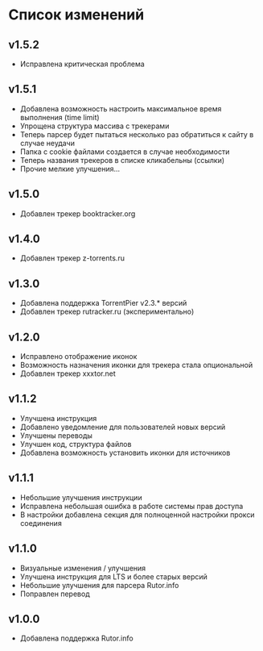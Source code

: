 # Список изменений

## v1.5.2

- Исправлена критическая проблема

## v1.5.1

- Добавлена возможность настроить максимальное время выполнения (time limit)
- Упрощена структура массива с трекерами
- Теперь парсер будет пытаться несколько раз обратиться к сайту в случае неудачи
- Папка с cookie файлами создается в случае необходимости
- Теперь названия трекеров в списке кликабельны (ссылки)
- Прочие мелкие улучшения...

## v1.5.0

- Добавлен трекер booktracker.org

## v1.4.0

- Добавлен трекер z-torrents.ru

## v1.3.0

- Добавлена поддержка TorrentPier v2.3.* версий
- Добавлен трекер rutracker.ru (экспериментально)

## v1.2.0

- Исправлено отображение иконок
- Возможность назначения иконки для трекера стала опциональной
- Добавлен трекер xxxtor.net

## v1.1.2

- Улучшена инструкция
- Добавлено уведомление для пользователей новых версий
- Улучшены переводы
- Улучшен код, структура файлов
- Добавлена возможность установить иконки для источников

## v1.1.1

- Небольшие улучшения инструкции
- Исправлена небольшая ошибка в работе системы прав доступа
- В настройки добавлена секция для полноценной настройки прокси соединения

## v1.1.0

- Визуальные изменения / улучшения
- Улучшена инструкция для LTS и более старых версий
- Небольшие улучшения для парсера Rutor.info
- Поправлен перевод

## v1.0.0

- Добавлена поддержка Rutor.info
